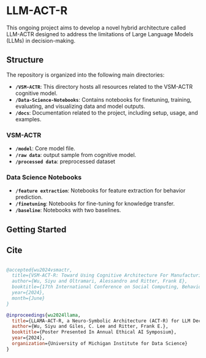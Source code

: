 # LLM-ACT-R
This ongoing project aims to develop a novel hybrid architecture called LLM-ACTR designed to address the limitations of Large Language Models (LLMs) in decision-making.

## Structure

The repository is organized into the following main directories:

- **`/VSM-ACTR`**: This directory hosts all resources related to the VSM-ACTR cognitive model.
- **`/Data-Science-Notebooks`**: Contains notebooks for finetuning, training, evaluating, and visualizing data and model outputs.
- **`/docs`**: Documentation related to the project, including setup, usage, and examples.

### VSM-ACTR

- **`/model`**: Core model file.
- **`/raw data`**: output sample from cognitive model.
- **`/processed data`**: preprocessed dataset

### Data Science Notebooks

- **`/feature extraction`**: Notebooks for feature extraction for behavior prediction.
- **`/finetuning`**: Notebooks for fine-tuning for knowledge transfer.
- **`/baseline`**: Notebooks with two baselines.

## Getting Started

## Cite
```bibtex

@accepted{wu2024vsmactr,
  title={VSM-ACT-R: Toward Using Cognitive Architecture For Manufacturing Solutions},
  author={Wu, Siyu and Oltramari, Alessandro and Ritter, Frank E},
  booktitle={17th International Conference on Social Computing, Behavioral-Cultural Modeling & Prediction and Behavior Representation in Modeling and Simulation (SBP-BRIMs)},
  year={2024},
  month={June}
}
```
```bibtex
@inproceedings{wu2024llama,
  title={LLAMA-ACT-R, a Neuro-Symbolic Architecture (ACT-R) for LLM Decision Making},
  author={Wu, Siyu and Giles, C. Lee and Ritter, Frank E.},
  booktitle={Poster Presented In Annual Ethical AI Symposium},
  year={2024},
  organization={University of Michigan Institute for Data Science}
}
```
